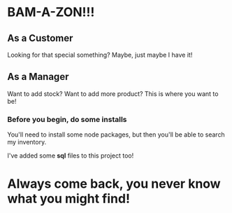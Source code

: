 <h1>BAM-A-ZON!!!</h1>

<h2>As a Customer</h2>
Looking for that special something?  Maybe, just maybe I have it!

<h2>As a Manager</h2>
Want to add stock? Want to add more product?  This is where you want to be!


<h3>Before you begin, do some installs</h3>
You'll need to install some node packages, but then you'll be able to search my inventory.


I've added some **sql** files to this project too!

<h1>Always come back, you never know what you might find!</h1>

